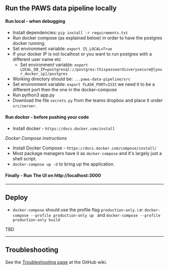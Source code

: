 Run the PAWS data pipeline locally
---------------------------------------
#### Run local - when debugging
- Install dependencies: `pip install -r requirements.txt`
- Run docker compose (as explained below) in order to have the postgres docker running.
- Set environment variable: `export IS_LOCAL=True`
- If your docker IP is not localhost or you want to run postgres with a different user name etc  
  - Set environment variable: `export LOCAL_DB_IP=postgresql://postgres:thispasswordisverysecure@[your_docker_ip]/postgres`
- Working directory should be: `...paws-data-pipeline/src`
- Set environment variable: `export FLASK_PORT=3333` we need it to be a different port then the one in the docker-compose
- Run python3 app.py
- Download the file `secrets.py` from the teams dropbox and place it under `src/server`.
#### Run docker - before pushing your code
- Install docker - `https://docs.docker.com/install`  

_Docker Compose instructions_  
- Install Docker Compose - `https://docs.docker.com/compose/install/`      
- Most package managers have it as `docker-compose` and it's largely just a shell script.    
- `docker-compose up -d` to bring up the application.

#### Finally - Run The UI on http://localhost:3000

---------------------------------------
Deploy
---------------------------------------
- `docker-compose` should use the profile flag `production-only`. i.e: `docker-compose --profile production-only up
` and `docker-compose --profile production-only build`

TBD   

--------------------------
Troubleshooting
---------------------------------------
See the [Troubleshooting page](https://github.com/CodeForPhilly/paws-data-pipeline/wiki/Troubleshooting) at the GitHub wiki. 